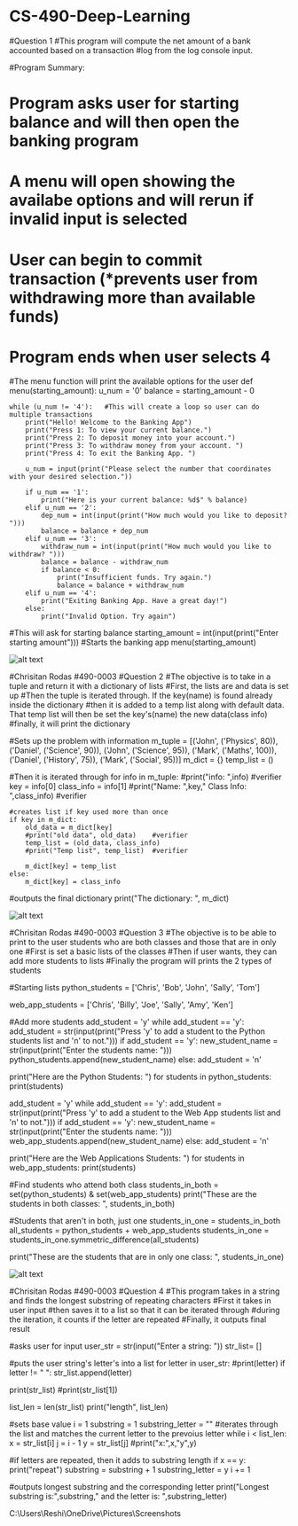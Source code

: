 # CS-490-Deep-Learning

#Question 1
#This program will compute the net amount of a bank accounted based on a transaction
#log from the log console input.

#Program Summary:
# Program asks user for starting balance and will then open the banking program
# A menu will open showing the availabe options and will rerun if invalid input is selected
# User can begin to commit transaction (*prevents user from withdrawing more than available funds)
# Program ends when user selects 4

#The menu function will print the available options for the user
def menu(starting_amount):
    u_num = '0'
    balance = starting_amount - 0

    while (u_num != '4'):   #This will create a loop so user can do multiple transactions
        print("Hello! Welcome to the Banking App")
        print("Press 1: To view your current balance.")
        print("Press 2: To deposit money into your account.")
        print("Press 3: To withdraw money from your account. ")
        print("Press 4: To exit the Banking App. ")

        u_num = input(print("Please select the number that coordinates with your desired selection."))

        if u_num == '1':
            print("Here is your current balance: %d$" % balance)
        elif u_num == '2':
            dep_num = int(input(print("How much would you like to deposit? ")))
            balance = balance + dep_num
        elif u_num == '3':
            withdraw_num = int(input(print("How much would you like to withdraw? ")))
            balance = balance - withdraw_num
            if balance < 0:
                print("Insufficient funds. Try again.")
                balance = balance + withdraw_num
        elif u_num == '4':
            print("Exiting Banking App. Have a great day!")
        else:
            print("Invalid Option. Try again")

#This will ask for starting balance
starting_amount = int(input(print("Enter starting amount")))
#Starts the banking app
menu(starting_amount)

![alt text](C:\Users\Reshi\OneDrive\Pictures\Screenshots)


#Chrisitan Rodas
#490-0003
#Question 2
#The objective is to take in a tuple and return it with a dictionary of lists
#First, the lists are and data is set up
#Then the tuple is iterated through. If the key(name) is found already inside the dictionary
#then it is added to a temp list along with default data. That temp list will then be set the key's(name) the new data(class info)
#finally, it will print the dictionary


#Sets up the problem with information
m_tuple = [('John', ('Physics', 80)), ('Daniel', ('Science', 90)), ('John', ('Science', 95)), ('Mark', ('Maths', 100)), ('Daniel', ('History', 75)), ('Mark', ('Social', 95))]
m_dict = {}
temp_list = ()

#Then it is iterated through
for info in m_tuple:
    #print("info: ",info)   #verifier
    key = info[0]
    class_info = info[1]
    #print("Name: ",key," Class Info: ",class_info) #verifier

    #creates list if key used more than once
    if key in m_dict:
        old_data = m_dict[key]
        #print("old data", old_data)    #verifier
        temp_list = (old_data, class_info)
        #print("Temp list", temp_list)  #verifier

        m_dict[key] = temp_list
    else:
        m_dict[key] = class_info

#outputs the final dictionary
print("The dictionary: ", m_dict)


![alt text](C:\Users\Reshi\OneDrive\Pictures\Screenshots)

#Chrisitan Rodas
#490-0003
#Question 3
#The objective is to be able to print to the user students who are both classes and those that are in only one
#First is set a basic lists of the classes
#Then if user wants, they can add more students to lists
#Finally the program will prints the 2 types of students


#Starting lists
python_students = ['Chris', 'Bob', 'John', 'Sally', 'Tom']

web_app_students = ['Chris', 'Billy', 'Joe', 'Sally', 'Amy', 'Ken']


#Add more students
add_student = 'y'
while add_student == 'y':
    add_student = str(input(print("Press 'y' to add a student to the Python students list and 'n' to not.")))
    if add_student == 'y':
        new_student_name = str(input(print("Enter the students name: ")))
        python_students.append(new_student_name)
    else:
        add_student = 'n'

print("Here are the Python Students: ")
for students in python_students:
    print(students)

add_student = 'y'
while add_student == 'y':
    add_student = str(input(print("Press 'y' to add a student to the Web App students list and 'n' to not.")))
    if add_student == 'y':
        new_student_name = str(input(print("Enter the students name: ")))
        web_app_students.append(new_student_name)
    else:
        add_student = 'n'

print("Here are the Web Applications Students: ")
for students in web_app_students:
    print(students)



#Find students who attend both class
students_in_both = set(python_students) & set(web_app_students)
print("These are the students in both classes: ", students_in_both)

#Students that aren't in both, just one
students_in_one = students_in_both
all_students = python_students + web_app_students
students_in_one = students_in_one.symmetric_difference(all_students)

print("These are the students that are in only one class: ", students_in_one)

![alt text](C:\Users\Reshi\OneDrive\Pictures\Screenshots)

#Chrisitan Rodas
#490-0003
#Question 4
#This program takes in a string and finds the longest substring of repeating characters
#First it takes in user input
#then saves it to a list so that it can be iterated through
#during the iteration, it counts if the letter are repeated
#Finally, it outputs final result

#asks user for input
user_str = str(input("Enter a string: "))
str_list= []

#puts the user string's letter's into a list
for letter in user_str:
    #print(letter)
    if letter != " ":
        str_list.append(letter)



print(str_list)
#print(str_list[1])

list_len = len(str_list)
print("length", list_len)

#sets base value
i = 1
substring = 1
substring_letter = ""
#iterates through the list and matches the current letter to the prevoius letter
while i < list_len:
    x = str_list[i]
    j = i - 1
    y = str_list[j]
    #print("x:",x,"y",y)

#if letters are repeated, then it adds to substring length
    if x == y:
        print("repeat")
        substring = substring + 1
        substring_letter = y
    i += 1

#outputs longest substring and the corresponding letter
print("Longest substring is:",substring," and the letter is: ",substring_letter)


C:\Users\Reshi\OneDrive\Pictures\Screenshots

